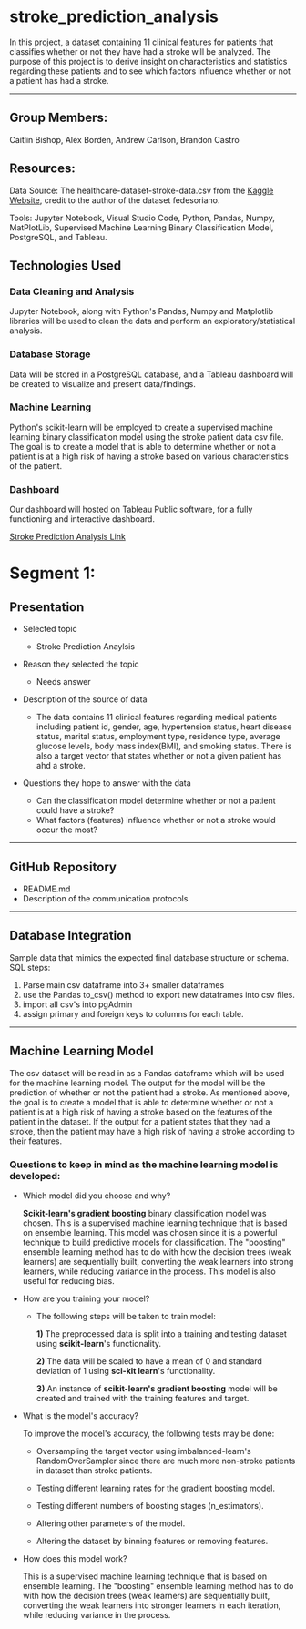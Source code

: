 # stroke_prediction_analysis

In this project, a dataset containing 11 clinical features for patients that classifies whether or not they have had a stroke will be analyzed. The purpose of this project is to derive insight on characteristics and statistics regarding these patients and to see which factors influence whether or not a patient has had a stroke. 

---

## Group Members: 

Caitlin Bishop,
Alex Borden,
Andrew Carlson,
Brandon Castro

## Resources:

Data Source: The healthcare-dataset-stroke-data.csv from the [Kaggle Website](https://www.kaggle.com/datasets/fedesoriano/stroke-prediction-dataset?resource=download), credit to the author of the dataset fedesoriano.

Tools: Jupyter Notebook, Visual Studio Code, Python, Pandas, Numpy, MatPlotLib, Supervised Machine Learning Binary Classification Model, PostgreSQL, and Tableau.<br/>

## Technologies Used

### Data Cleaning and Analysis
Jupyter Notebook, along with Python's Pandas, Numpy and Matplotlib libraries will be used to clean the data and perform an exploratory/statistical analysis. 

### Database Storage
Data will be stored in a PostgreSQL database, and a Tableau dashboard will be created to visualize and present data/findings.

### Machine Learning
Python's scikit-learn will be employed to create a supervised machine learning binary classification model using the stroke patient data csv file. The goal is to create a model that is able to determine whether or not a patient is at a high risk of having a stroke based on various characteristics of the patient.

### Dashboard
Our dashboard will hosted on Tableau Public software, for a fully functioning and interactive dashboard. 

[Stroke Prediction Analysis Link](https://public.tableau.com/views/StrokePredictionAnalysis_16668772726720/Sheet1?:language=en-US&:display_count=n&:origin=viz_share_link)

# Segment 1:

## Presentation 

* Selected topic
    * Stroke Prediction Anaylsis

* Reason they selected the topic
    * Needs answer

* Description of the source of data
    * The data contains 11 clinical features regarding medical patients including patient id, gender, age, hypertension status,	heart disease status, marital status, employment type, residence type, average glucose levels, body mass index(BMI), and smoking status. There is also a target vector that states whether or not a given patient has ahd a stroke.

* Questions they hope to answer with the data
    * Can the classification model determine whether or not a patient could have a stroke?
    * What factors (features) influence whether or not a stroke would occur the most?

---

## GitHub Repository 

* README.md
* Description of the communication protocols

---

## Database Integration 
Sample data that mimics the expected final database structure or schema. <br/>
SQL steps:
1.	Parse main csv dataframe into 3+ smaller dataframes
2.	use the Pandas to_csv() method to export new dataframes into csv files.
3.	import all csv's into pgAdmin
4.	assign primary and foreign keys to columns for each table.

---

## Machine Learning Model
The csv dataset will be read in as a Pandas dataframe which will be used for the machine learning model. The output for the model will be the prediction of whether or not the patient had a stroke. As mentioned above, the goal is to create a model that is able to determine whether or not a patient is at a high risk of having a stroke based on the features of the patient in the dataset. If the output for a patient states that they had a stroke, then the patient may have a high risk of having a stroke according to their features.<br/>

### Questions to keep in mind as the machine learning model is developed:<br/>

* Which model did you choose and why?<br/>

    **Scikit-learn's gradient boosting** binary classification model was chosen. This is a supervised machine learning technique that is based on ensemble learning. This model was chosen since it is a powerful technique to build predictive models for classification. The "boosting" ensemble learning method has to do with how the decision trees (weak learners) are sequentially built, converting the weak learners into strong learners, while reducing variance in the process. This model is also useful for reducing bias.<br/>

* How are you training your model?<br/>

    * The following steps will be taken to train model:<br/>

        **1)** The preprocessed data is split into a training and testing dataset using **scikit-learn**'s functionality.<br/>

        **2)** The data will be scaled to have a mean of 0 and standard deviation of 1 using **sci-kit learn**'s functionality.<br/>

        **3)** An instance of **scikit-learn's gradient boosting** model will be created and trained with the training features and target.<br/>

* What is the model's accuracy?<br/>

    To improve the model's accuracy, the following tests may be done:<br/>

    * Oversampling the target vector using imbalanced-learn's RandomOverSampler since there are much more non-stroke patients in dataset than stroke patients.<br/>

    * Testing different learning rates for the gradient boosting model.<br/>

    * Testing different numbers of boosting stages (n_estimators).<br/>
    * Altering other parameters of the model.<br/>

    * Altering the dataset by binning features or removing features.<br/>

* How does this model work?<br/>

    This is a supervised machine learning technique that is based on ensemble learning. The "boosting" ensemble learning method has to do with how the decision trees (weak learners) are sequentially built, converting the weak learners into stronger learners in each iteration, while reducing variance in the process.<br/>
